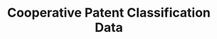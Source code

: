 ---
bigquery: https://console.cloud.google.com/bigquery?p=patents-public-data&d=cpc&page=dataset
citation: '“Cooperative Patent Classification” by the EPO and USPTO, for public use. '
contributors: EPO, USPTO
cost: None
description: Cooperative Patent Classification Data contains the scheme and definitions
  of the Cooperative Patent Classification system for classifying patent documents.
  The CPC is the result of a partnership between the EPO and the USPTO in their joint
  effort to develop a common, internationally compatible classification system for
  technical documents, in particular patent publications, which will be used by both
  offices in the patent granting process
documentation: https://www.cooperativepatentclassification.org/cpcSchemeAndDefinitions
last_edit: Mon, 04 Apr 2022 19:07:06 GMT
location: https://www.cooperativepatentclassification.org/index
maintained_by: USPTO, EPO
schema_fields: '[''breakdownCode'', ''breakdown_code'', ''titleFull'', ''sizeCache'',
  ''child_groups'', ''date_revised'', ''childGroups'', ''dateRevised'', ''not_allocatable'',
  ''residualReferences'', ''title_part'', ''ipc_concordant'', ''symbol'', ''synonyms'',
  ''limiting_references'', ''titlePart'', ''applicationReferences'', ''definition'',
  ''limitingReferences'', ''children'', ''informativeReferences'', ''residual_references'',
  ''application_references'', ''ipcConcordant'', ''parents'', ''additional_only'',
  ''informative_references'', ''status'', ''glossary'', ''title_full'', ''level'',
  ''notAllocatable'']'
shortname: cooperative_patent_classification
tags:
- patents
- science
title: Cooperative Patent Classification Data
uuid: 984374a7-16e9-4b35-9445-458daceb01bf
---